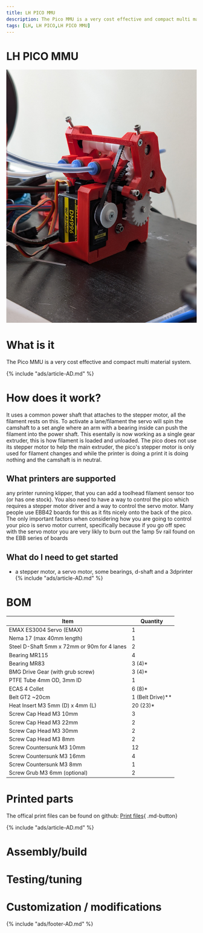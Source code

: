 ```yaml
---
title: LH PICO MMU
description: The Pico MMU is a very cost effective and compact multi material system. 
tags: [LH, LH PICO,LH PICO MMU]
---
```

# LH PICO MMU
![LH PICO MMU photo](./PICO-MMU/PXL_20250116_114328519.jpg)

# What is it
The Pico MMU is a very cost effective and compact multi material system. 

{% include "ads/article-AD.md" %}

# How does it work?
It uses a common power shaft that attaches to the stepper motor, all the filament rests on this. To activate a lane/filament the servo will spin the camshaft to a set angle where an arm with a bearing inside can push the filament into the power shaft. This esentally is now working as a single gear extruder, this is how filament is loaded and unloaded. The pico does not use its stepper motor to help the main extruder, the pico's stepper motor is only used for filament changes and while the printer is doing a print it is doing nothing and the camshaft is in neutral.

## What printers are supported
any printer running klipper, that you can add a toolhead filament sensor too (or has one stock). You also need to have a way to control the pico which requires a stepper motor driver and a way to control the servo motor. Many people use EBB42 boards for this as it fits nicely onto the back of the pico. The only important factors when considering how you are going to control your pico is servo motor current, specifically because if you go off spec with the servo motor you are very likly to burn out the 1amp 5v rail found on the EBB series of boards

## What do I need to get started
 - a stepper motor, a servo motor, some bearings, d-shaft and a 3dprinter
{% include "ads/article-AD.md" %}

# BOM
| **Item** | **Quantity** |
|--------------------------------|-----------|
| EMAX ES3004 Servo (EMAX) |	1 |
| Nema 17 (max 40mm length) |	1 |
| Steel D-Shaft 5mm x 72mm or 90m for 4 lanes |	2 |
| Bearing MR115 |	4 |
| Bearing MR83 |	3 (4)* |
| BMG Drive Gear (with grub screw) |	3 (4)* |
| PTFE Tube 4mm OD, 3mm ID |	1 |
| ECAS 4 Collet |	6 (8)* |
| Belt GT2 ~20cm |	1 (Belt Drive)**|
| Heat Insert M3 5mm (D) x 4mm (L) |	20 (23)* |
| Screw Cap Head M3 10mm |	3 |
| Screw Cap Head M3 22mm |	2 |
| Screw Cap Head M3 30mm |	2 |
| Screw Cap Head M3 8mm |	2 |
| Screw Countersunk M3 10mm |	12 |
| Screw Countersunk M3 16mm |	4 |
| Screw Countersunk M3 8mm |	1 |
| Screw Grub M3 6mm (optional) |	2 |


# Printed parts


The offical print files can be found on github: [Print files](https://github.com/lhndo/LH-Stinger/tree/main/User_Mods/MMU/Stinger%20Pico%20MMU%20-%20%40LH){ .md-button}

{% include "ads/article-AD.md" %}

# Assembly/build



# Testing/tuning

# Customization / modifications

{% include "ads/footer-AD.md" %}

